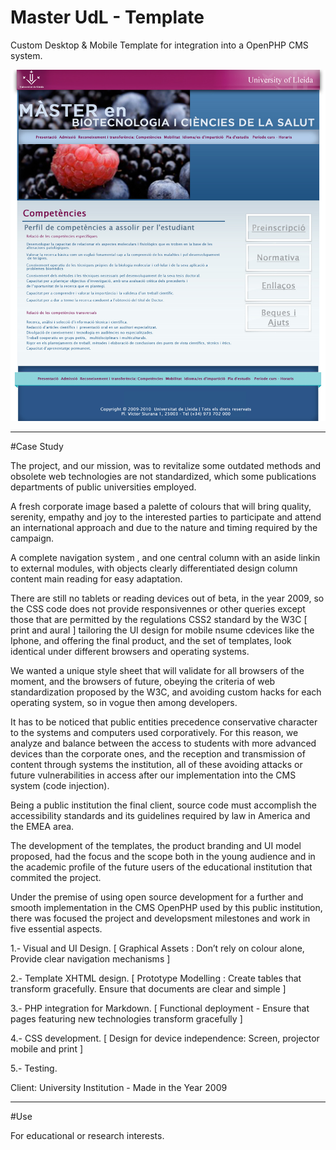 # Master UdL - Template

Custom Desktop & Mobile Template for integration into a OpenPHP CMS system.


 ![](https://github.com/delfiramirez/master-udl-2009/blob/master/public/assets/splash.jpg)

------------------------------------------------------------------

#Case Study

The project, and our mission, was to revitalize some outdated methods and obsolete web technologies are not standardized, which some publications departments of public universities employed.

A fresh corporate image based a palette of colours that will bring quality, serenity, empathy and joy to the interested parties to participate and attend an international approach and due to the nature and timing required by the campaign.

A complete navigation system , and one central column with an aside linkin to external modules, with objects clearly differentiated design column content main reading for easy adaptation.

There are still no tablets or reading devices out of beta, in the year 2009, so the CSS code does not provide responsivennes or other queries except those that are permitted by the regulations CSS2 standard by the W3C [ print and aural ] tailoring the UI design for mobile nsume cdevices like the Iphone, and offering the final product, and the set of templates, look identical under different browsers and operating systems.

We wanted a unique style sheet that will validate for all browsers of the moment, and the browsers of future, obeying the criteria of web standardization proposed by the W3C, and avoiding custom hacks for each operating system, so in vogue then among developers.

It has to be noticed that public entities precedence conservative character to the systems and computers used corporatively. For this reason, we analyze and balance between the access to students with more advanced devices than the corporate ones, and the reception and transmission of content through systems the institution, all of these avoiding attacks or future vulnerabilities in access after our implementation into the CMS system (code injection).

Being a public institution the final client, source code must accomplish the accessibility standards and its guidelines required by law in America and the EMEA area.

The development of the templates, the product branding and UI model proposed, had the focus and the scope both in the young audience and in the academic profile of the future users of the educational institution that commited the project.

Under the premise of using open source development for a further and smooth implementation in the CMS OpenPHP used by this public institution, there was focused  the project and developsment milestones and work in five essential aspects.


1.- Visual and UI Design. [ Graphical Assets : Don’t rely on colour alone,  Provide clear navigation mechanisms ]

2.- Template XHTML design. [ Prototype Modelling :  Create tables that transform gracefully. Ensure that documents are clear and simple ]

3.- PHP integration for Markdown. [ Functional deployment - Ensure that pages featuring new technologies transform gracefully ]

4.- CSS development. [ Design for device independence: Screen, projector mobile and print ]

5.- Testing.

Client:  University Institution - Made in the Year 2009

--------------------------------------------------------------------------------

#Use

For educational or research interests. 
